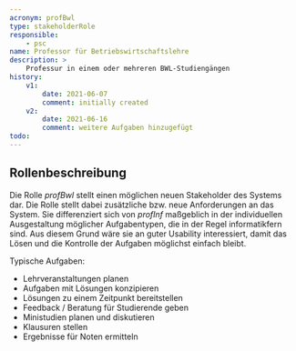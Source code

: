 ```yaml
---
acronym: profBwl
type: stakeholderRole
responsible: 
    - psc
name: Professor für Betriebswirtschaftslehre
description: >
    Professur in einem oder mehreren BWL-Studiengängen
history:
    v1:
        date: 2021-06-07
        comment: initially created
    v2:
        date: 2021-06-16
        comment: weitere Aufgaben hinzugefügt
todo:             
---
```


## Rollenbeschreibung

Die Rolle _profBwl_ stellt einen möglichen neuen Stakeholder des Systems dar. Die Rolle stellt dabei zusätzliche bzw. neue Anforderungen an das System. Sie differenziert sich von _profInf_ maßgeblich in der individuellen Ausgestaltung möglicher Aufgabentypen, die in der Regel informatikfern sind. Aus diesem Grund wäre sie an guter Usability interessiert, damit das Lösen und die Kontrolle der Aufgaben möglichst einfach bleibt. 

Typische Aufgaben:

* Lehrveranstaltungen planen
* Aufgaben mit Lösungen konzipieren
* Lösungen zu einem Zeitpunkt bereitstellen
* Feedback / Beratung für Studierende geben
* Ministudien planen und diskutieren
* Klausuren stellen
* Ergebnisse für Noten ermitteln
